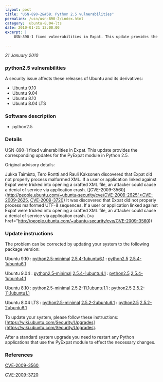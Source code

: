 ```yaml
---
layout: post
title: "USN-890-2&#58; Python 2.5 vulnerabilities"
permalink: /usn/usn-890-2/index.html
category:  ubuntu-8.04-lts
date: 2010-01-21 12:00:00
excerpt: |
    USN-890-1 fixed vulnerabilities in Expat. This update provides the corresponding updates for the PyExpat module in Python 2.5.
    
--- 
```

 
 

*21 January 2010*

### python2.5 vulnerabilities

A security issue affects these releases of Ubuntu and its derivatives:

* Ubuntu 9.10
* Ubuntu 9.04
* Ubuntu 8.10
* Ubuntu 8.04 LTS

### Software description

* python2.5 

### Details

USN-890-1 fixed vulnerabilities in Expat. This update provides the corresponding updates for the PyExpat module in Python 2.5.

Original advisory details:

 Jukka Taimisto, Tero Rontti and Rauli Kaksonen discovered that Expat did not properly process malformed XML. If a user or application linked against Expat were tricked into opening a crafted XML file, an attacker could cause a denial of service via application crash. ([CVE-2009-3560](http://people.ubuntu.com/~ubuntu-security/cve/CVE-2009-2625">CVE-2009-2625</a>, <a href="http://people.ubuntu.com/~ubuntu-security/cve/CVE-2009-3720">CVE-2009-3720</a>) It was discovered that Expat did not properly process malformed UTF-8 sequences. If a user or application linked against Expat were tricked into opening a crafted XML file, an attacker could cause a denial of service via application crash. (<a href="http://people.ubuntu.com/~ubuntu-security/cve/CVE-2009-3560)) 

### Update instructions

The problem can be corrected by updating your system to the following package version:

Ubuntu 9.10
 : [python2.5-minimal](https://launchpad.net/ubuntu/+source/python2.5) <span> [2.5.4-1ubuntu6.1](https://launchpad.net/ubuntu/+source/python2.5/2.5.4-1ubuntu6.1) </span> 
 : [python2.5](https://launchpad.net/ubuntu/+source/python2.5) <span> [2.5.4-1ubuntu6.1](https://launchpad.net/ubuntu/+source/python2.5/2.5.4-1ubuntu6.1) </span> 

Ubuntu 9.04
 : [python2.5-minimal](https://launchpad.net/ubuntu/+source/python2.5) <span> [2.5.4-1ubuntu4.1](https://launchpad.net/ubuntu/+source/python2.5/2.5.4-1ubuntu4.1) </span> 
 : [python2.5](https://launchpad.net/ubuntu/+source/python2.5) <span> [2.5.4-1ubuntu4.1](https://launchpad.net/ubuntu/+source/python2.5/2.5.4-1ubuntu4.1) </span> 

Ubuntu 8.10
 : [python2.5-minimal](https://launchpad.net/ubuntu/+source/python2.5) <span> [2.5.2-11.1ubuntu1.1](https://launchpad.net/ubuntu/+source/python2.5/2.5.2-11.1ubuntu1.1) </span> 
 : [python2.5](https://launchpad.net/ubuntu/+source/python2.5) <span> [2.5.2-11.1ubuntu1.1](https://launchpad.net/ubuntu/+source/python2.5/2.5.2-11.1ubuntu1.1) </span> 

Ubuntu 8.04 LTS
 : [python2.5-minimal](https://launchpad.net/ubuntu/+source/python2.5) <span> [2.5.2-2ubuntu6.1](https://launchpad.net/ubuntu/+source/python2.5/2.5.2-2ubuntu6.1) </span> 
 : [python2.5](https://launchpad.net/ubuntu/+source/python2.5) <span> [2.5.2-2ubuntu6.1](https://launchpad.net/ubuntu/+source/python2.5/2.5.2-2ubuntu6.1) </span> 

To update your system, please follow these instructions: [https://wiki.ubuntu.com/Security/Upgrades](https://wiki.ubuntu.com/Security/Upgrades).

After a standard system upgrade you need to restart any Python applications that use the PyExpat module to effect the necessary changes. 

### References

 
 [CVE-2009-3560](http://people.ubuntu.com/~ubuntu-security/cve/CVE-2009-3560), 

 [CVE-2009-3720](http://people.ubuntu.com/~ubuntu-security/cve/CVE-2009-3720)
 

